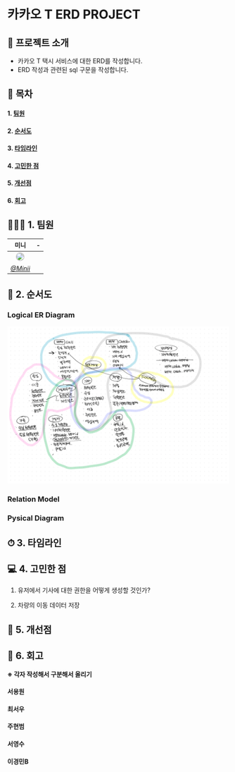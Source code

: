 # 카카오 T ERD PROJECT
## 🧮 프로젝트 소개
- 카카오 T 택시 서비스에 대한 ERD를 작성합니다.
- ERD 작성과 관련된 sql 구문을 작성합니다.

## 📍 목차
#### 1. [팀원](#🧑🏻‍💻-1-팀원)
#### 2. [순서도](#🔖-2-순서도)
#### 3. [타임라인](#⏱-3-타임라인)
#### 4. [고민한 점](#💻-4-고민한-점)
#### 5. [개선점](#🎯-5-개선점)
#### 6. [회고](#📝-6-회고)

## 🧑🏻‍💻 1. 팀원
|미니|-|
| :--------: | :--------: |
| <img width="180px" img style="border: 2px solid lightgray; border-radius: 90px;-moz-border-radius: 90px;-khtml-border-radius: 90px;-webkit-border-radius: 90px;" src="https://i.imgur.com/ikEGO8k.jpg">    | |
| <a href="https://github.com/leegyoungmin"> <center>*@Minii*</center></a>| |

## 🔖 2. 순서도
### Logical ER Diagram
<img src="Logical_ERD_1.png"/>

### Relation Model

### Pysical Diagram

## ⏱ 3. 타임라인
    
## 💻 4. 고민한 점
1. 유저에서 기사에 대한 권한을 어떻게 생성할 것인가?

2. 차량의 이동 데이터 저장


## 🎯 5. 개선점

## 📝 6. 회고 
**※ 각자 작성해서 구분해서 올리기**
#### 서용원

#### 최서우

#### 주현범

#### 서영수

#### 이경민B
